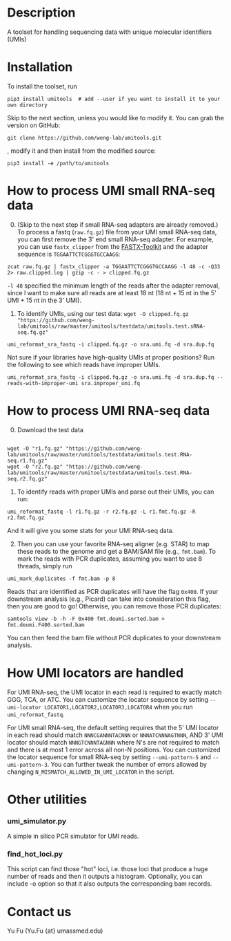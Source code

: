 # Description
A toolset for handling sequencing data with unique molecular identifiers (UMIs)

# Installation
To install the toolset, run

`pip3 install umitools  # add --user if you want to install it to your own directory`

Skip to the next section, unless you would like to modify it. You can grab the version on GitHub:

`git clone https://github.com/weng-lab/umitools.git` 

, modify it and then install from the modified source: 

`pip3 install -e /path/to/umitools`

# How to process UMI small RNA-seq data
0. (Skip to the next step if small RNA-seq adapters are already removed.) To process a fastq (`raw.fq.gz`) file from your UMI small RNA-seq data, you can first remove the 3' end small RNA-seq adapter. For example, you can use `fastx_clipper` from the [FASTX-Toolkit](http://hannonlab.cshl.edu/fastx_toolkit/) and the adapter sequence is `TGGAATTCTCGGGTGCCAAGG`:

`zcat raw.fq.gz | fastx_clipper -a TGGAATTCTCGGGTGCCAAGG -l 48 -c -Q33 2> raw.clipped.log | gzip -c - > clipped.fq.gz`

`-l 48` specified the minimum length of the reads after the adapter removal, since I want to make sure all reads are at least 18 nt (18 nt + 15 nt in the 5' UMI + 15 nt in the 3' UMI).

1. To identify UMIs, using our test data:
`wget -O clipped.fq.gz "https://github.com/weng-lab/umitools/raw/master/umitools/testdata/umitools.test.sRNA-seq.fq.gz"`

`umi_reformat_sra_fastq -i clipped.fq.gz -o sra.umi.fq -d sra.dup.fq`

Not sure if your libraries have high-quality UMIs at proper positions? Run the following to see which reads have improper UMIs.

`umi_reformat_sra_fastq -i clipped.fq.gz -o sra.umi.fq -d sra.dup.fq --reads-with-improper-umi sra.improper_umi.fq`

# How to process UMI RNA-seq data
0. Download the test data

```shell

wget -O "r1.fq.gz" "https://github.com/weng-lab/umitools/raw/master/umitools/testdata/umitools.test.RNA-seq.r1.fq.gz"
wget -O "r2.fq.gz" "https://github.com/weng-lab/umitools/raw/master/umitools/testdata/umitools.test.RNA-seq.r2.fq.gz"
```

1. To identify reads with proper UMIs and parse out their UMIs, you can run:

`umi_reformat_fastq -l r1.fq.gz -r r2.fq.gz -L r1.fmt.fq.gz -R r2.fmt.fq.gz`

And it will give you some stats for your UMI RNA-seq data.

2. Then you can use your favorite RNA-seq aligner (e.g. STAR) to map these reads to the genome and get a BAM/SAM file (e.g., `fmt.bam`). To mark the reads with PCR duplicates, assuming you want to use 8 threads, simply run

`umi_mark_duplicates -f fmt.bam -p 8`

Reads that are identified as PCR duplicates will have the flag `0x400`. If your downstream analysis (e.g., Picard) can take into consideration this flag, then you are good to go! Otherwise, you can remove those PCR duplicates:

`samtools view -b -h -F 0x400 fmt.deumi.sorted.bam > fmt.deumi.F400.sorted.bam`

You can then feed the bam file without PCR duplicates to your downstream analysis.

# How UMI locators are handled
For UMI RNA-seq, the UMI locator in each read is required to exactly match GGG, TCA, or ATC. You can customize the locator sequence by setting `--umi-locator LOCATOR1,LOCATOR2,LOCATOR3,LOCATOR4` when you run `umi_reformat_fastq`.

For UMI small RNA-seq, the default setting requires that the 5\' UMI locator in each read should match `NNNCGANNNTACNNN` or `NNNATCNNNAGTNNN`, AND 3\' UMI locator should match `NNNGTCNNNTAGNNN` where N's are not required to match and there is at most 1 error across all non-N positions. You can customized the locator sequence for small RNA-seq by setting `--umi-pattern-5` and `--umi-pattern-3`. You can further tweak the number of errors allowed by changing `N_MISMATCH_ALLOWED_IN_UMI_LOCATOR` in the script.

# Other utilities

### umi_simulator.py
A simple in silico PCR simulator for UMI reads.

### find_hot_loci.py
This script can find those "hot" loci, i.e. those loci that produce a huge number of reads and then it outputs a histogram. Optionally, you can include -o option so that it also outputs the corresponding bam records.

# Contact us
Yu Fu (Yu.Fu {at} umassmed.edu)

